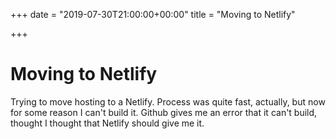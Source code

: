 +++
date = "2019-07-30T21:00:00+00:00"
title = "Moving to Netlify"

+++
# Moving to Netlify

Trying to move hosting to a Netlify. Process was quite fast, actually, but now for some reason I can't build it. Github gives me an error that it can't build, thought I thought that Netlify should give me it.